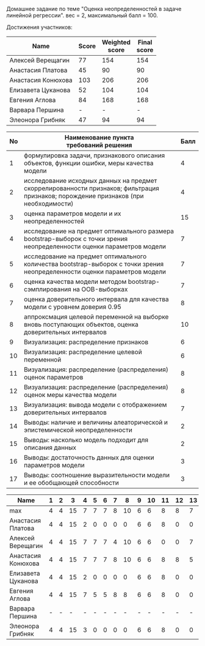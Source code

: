 Домашнее задание по теме "Оценка неопределенностей в задаче линейной регрессии". вес = 2, максимальный балл = 100.


Достижения участников:

| Name               | Score | Weighted<br>score | Final<br>score |
| ------------------ | ----- | ----------------- | -------------- |
| Алексей Верещагин  | 77    | 154               | 154            |
| Анастасия Платова  | 45    | 90                | 90             |
| Анастасия Конюхова | 103   | 206               | 206            |
| Елизавета Цуканова | 52    | 104               | 104            |
| Евгения Аглова     | 84    | 168               | 168            |
| Варвара Першина    | -     | -                 | -              |
| Элеонора Грибняк   | 47    | 94                | 94             |




| No  | Наименование пункта<br />требований решения                                                                                                                 | Балл |
| --- | ----------------------------------------------------------------------------------------------------------------------------------------------------------- | ---- |
| 1   | формулировка задачи, признакового описания объектов, функции ошибки, меры качества модели                                                                   | 4    |
| 2   | исследование исходных данных на предмет скоррелированности признаков; фильтрация признаков; порождение признаков (при необходимости)                        | 4    |
| 3   | оценка параметров модели и их неопределенностей                                                                                                             | 15   |
| 4   | исследование на предмет оптимального размера bootstrap-выборок с точки зрения неопределенности оценки параметров модели                                     | 7    |
| 5   | исследование на предмет оптимального количества bootstrap-выборок с точки зрения неопределенности оценки параметров модели                                  | 7    |
| 6   | оценка качества модели методом bootstrap-сэмплирования на OOB-выборках                                                                                      | 7    |
| 7   | оценка доверительного интервала для качества модели с уровнем доверия 0.95                                                                                  | 8    |
| 8   | аппроксмация целевой переменной на выборке вновь поступающих объектов, оценка доверительных интервалов                                                      | 10   |
| 9   | Визуализация: распределение признаков                                                                                                                       | 6    |
| 10  | Визуализация: распределение целевой переменной                                                                                                              | 6    |
| 11  | Визуализация: распределение (распределения) оценок параметров                                                                                               | 8    |
| 12  | Визуализация: распределение (распределения) оценок меры качества модели                                                                                     | 8    |
| 13  | Визуализация: вывода модели с отображением доверительных интервалов                                                                                         | 7    |
| 14  | Выводы: наличие и величины алеаторической и эпистемической неопределенности                                                                                 | 2    |
| 15  | Выводы: насколько модель подходит для описания данных                                                                                                       | 2    |
| 16  | Выводы: достаточность данных для оценки параметров модели                                                                                                   | 3    |
| 17  | Выводы: соотношение выразительности модели и ее обобщающей способности                                                                                      | 3    |


| Name               | 1 | 2 | 3  | 4 | 5 | 6 | 7 | 8  | 9 | 10 | 11 | 12 | 13 | 14 | 15 | 16 | 17 | Sum |
| ------------------ | - | - | -- | - | - | - | - | -- | - | -- | -- | -- | -- | -- | -- | -- | -- | --- |
| max                | 4 | 4 | 15 | 7 | 7 | 7 | 8 | 10 | 6 | 6  | 8  | 8  | 7  | 2  | 2  | 3  | 3  | 100 |
| Анастасия Платова  | 4 | 4 | 15 | 2 | 0 | 0 | 0 | 0  | 6 | 6  | 8  | 0  | 0  | 0  | 0  | 0  | 0  | 45  |
| Алексей Верещагин  | 4 | 4 | 15 | 7 | 7 | 7 | 4 | 10 | 6 | 6  | 0  | 0  | 7  | 0  | 0  | 0  | 0  | 77  |
| Анастасия Конюхова | 4 | 4 | 15 | 7 | 7 | 7 | 8 | 10 | 6 | 6  | 8  | 8  | 5  | 2  | 2  | 2  | 2  | 103 |
| Елизавета Цуканова | 4 | 4 | 15 | 2 | 0 | 0 | 0 | 0  | 6 | 6  | 8  | 0  | 0  | 2  | 2  | 3  | 0  | 52  |
| Евгения Аглова     | 4 | 4 | 15 | 7 | 5 | 5 | 8 | 8  | 6 | 6  | 8  | 0  | 0  | 2  | 2  | 2  | 2  | 84  |
| Варвара Першина    | - | - | -  | - | - | - | - | -  | - | -  | -  | -  | -  | -  | -  | -  | -  | -   |
| Элеонора Грибняк   | 4 | 4 | 15 | 3 | 0 | 0 | 0 | 0  | 6 | 6  | 8  | 0  | 0  | 1  | 0  | 0  | 0  | 47  |